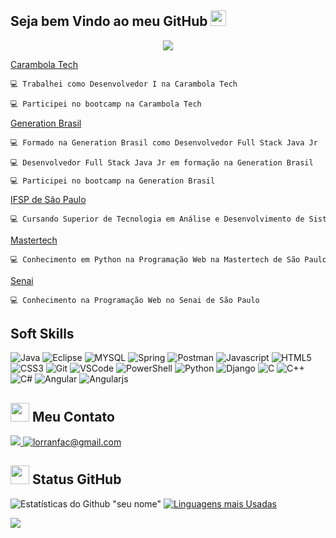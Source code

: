 ## Seja bem Vindo ao meu GitHub <img src="https://raw.githubusercontent.com/leticiadasilva/leticiadasilva/main/images/Hi.gif" height="25px" width="25px"/>

<div align="center">
  <img class="gif" aling="center" src="https://static.imasters.com.br/wp-content/uploads/2015/11/4_Progresso4.gif">
</div>

<a href="https://www.carambola.com.vc/" target="_blank">Carambola Tech
~~~javascript
💻 Trabalhei como Desenvolvedor I na Carambola Tech
~~~ 
~~~javascript
💻 Participei no bootcamp na Carambola Tech
~~~ 
<a href="https://brazil.generation.org/" target="_blank">Generation Brasil   
~~~javascript
💻 Formado na Generation Brasil como Desenvolvedor Full Stack Java Jr
~~~    
~~~javascript
💻 Desenvolvedor Full Stack Java Jr em formação na Generation Brasil
~~~  
~~~javascript
💻 Participei no bootcamp na Generation Brasil   
~~~  
<a href="https://ptb.ifsp.edu.br/?msclkid=aad8b917d0b511ec9b9000bb9104669a" target="_blank">IFSP de São Paulo   
~~~javascript
💻 Cursando Superior de Tecnologia em Análise e Desenvolvimento de Sistemas no IFSP de São Paulo  
~~~
<a href="https://mastertech.com.br/" target="_blank">Mastertech
~~~javascript
💻 Conhecimento em Python na Programação Web na Mastertech de São Paulo  
~~~
<a href="https://www.sp.senai.br/" target="_blank">Senai
~~~javascript
💻 Conhecimento na Programação Web no Senai de São Paulo 
~~~

<!--
💻 Trabalhei como Desenvolvedor I na Carambola Tech<br>
💻 Participei do bootcamp na <a href="https://www.carambola.com.vc/" target="_blank">Carambola Tech</a><br>
💻 Formado na Generation Brasil como Desenvolvedor Full Stack Java Jr<br>
💻 Desenvolvedor Full Stack Java Jr em formação na Generation Brasil<br>
💻 Participei do bootcamp na <a href="https://brazil.generation.org/" target="_blank">Generation Brasil</a><br>
💻 Cursando Superior de Tecnologia em Análise e Desenvolvimento de Sistemas no IFSP de São Paulo<br>
💻 Conhecimento em Python na Programação Web na Mastertech de São Paulo<br>
💻 Conhecimento na Programação Web no Senai de São Paulo
-->
## Soft Skills
<p> 
  <img src="http://img.shields.io/badge/Java-ED8B00?style=for-the-badge&logo=java&logoColor=white" alt="Java" /> 
  <img src="https://img.shields.io/badge/Eclipse-2C2255?style=for-the-badge&logo=eclipse&logoColor=white" alt="Eclipse" />
  <img src="https://img.shields.io/badge/MySQL-00000F?style=for-the-badge&logo=mysql&logoColor=white" alt="MYSQL" />
  <img src="https://img.shields.io/badge/Spring-6DB33F?style=for-the-badge&logo=spring&logoColor=white" alt="Spring" />
  <img src="https://img.shields.io/badge/Postman-FF6C37?style=for-the-badge&logo=Postman&logoColor=white" alt="Postman" />
  <img src="https://img.shields.io/badge/JavaScript-F7DF1E?style=for-the-badge&logo=javascript&logoColor=black" alt="Javascript" /> 
  <img src="https://img.shields.io/badge/HTML5-E34F26?style=for-the-badge&logo=html5&logoColor=white" alt="HTML5" />
  <img src="https://img.shields.io/badge/CSS3-1572B6?style=for-the-badge&logo=css3&logoColor=white" alt="CSS3" />
  <img src="https://img.shields.io/badge/Git-F05032?style=for-the-badge&logo=git&logoColor=white" alt="Git" />  
  <img src="https://img.shields.io/badge/Visual_Studio_Code-0078D4?style=for-the-badge&logo=visual%20studio%20code&logoColor=white" alt="VSCode" />
  <img src="https://img.shields.io/badge/PowerShell-5391FE?style=for-the-badge&logo=PowerShell&logoColor=white"alt="PowerShell" />
  <img src="https://img.shields.io/badge/Python-3776AB?style=for-the-badge&logo=python&logoColor=white" alt="Python" />
  <img src="https://img.shields.io/badge/Django-092E20?style=for-the-badge&logo=django&logoColor=green" alt="Django" />
  <img src="https://img.shields.io/badge/C-00599C?style=for-the-badge&logo=c&logoColor=white" alt="C" />
  <img src="https://img.shields.io/badge/C%2B%2B-00599C?style=for-the-badge&logo=c%2B%2B&logoColor=white" alt="C++" />
  <img src="https://img.shields.io/badge/C%23-239120?style=for-the-badge&logo=c-sharp&logoColor=white" alt="C#" />
  <img src="https://img.shields.io/badge/Angular-DD0031?style=for-the-badge&logo=angular&logoColor=white" alt="Angular" />
  <img src="https://img.shields.io/badge/AngularJS-E23237?style=for-the-badge&logo=angularjs&logoColor=white" alt="Angularjs" />
</p>

## <img src="https://github.githubassets.com/images/icons/emoji/unicode/1f50d.png" height="30px" width="30px"/> Meu Contato
<p align = "left">
<a href="https://www.linkedin.com/in/lorrans-facca-47631773/" rel="nofollow">
<img src="https://camo.githubusercontent.com/a80d00f23720d0bc9f55481cfcd77ab79e141606829cf16ec43f8cacc7741e46/68747470733a2f2f696d672e736869656c64732e696f2f62616467652f4c696e6b6564496e2d3030373742353f7374796c653d666f722d7468652d6261646765266c6f676f3d6c696e6b6564696e266c6f676f436f6c6f723d7768697465">
</a>

 <a href="malto:lorranfac@gmail.com">
 <img src = "https://img.shields.io/badge/Gmail-D14836?style=for-the-badge&logo=gmail&logoColor=white" alt="lorranfac@gmail.com"/>
 </a>
 </p>

## <img src="https://github.githubassets.com/images/icons/emoji/unicode/1f4c8.png" height="30px" width="30px"/> Status GitHub 

![Estatísticas do Github "seu nome"](https://github-readme-stats.vercel.app/api?username=lorransfacca&show_icons=true&theme=radical&hide&=prs,issues,contribs)
[![Linguagens mais Usadas](https://github-readme-stats.vercel.app/api/top-langs/?username=lorransfacca&layout=compact)](https://github.com/lorransfacca/github-readme-stats)

<img src="https://camo.githubusercontent.com/58226ef7fb5c5a17cc5b3c7057a0460f8f8ecb520501a2cca2a6943f9bd67fb0/68747470733a2f2f6b6f6d617265762e636f6d2f67687076632f3f757365726e616d653d616472666e74">
